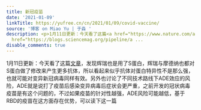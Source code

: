 ```yaml
---
title: 新冠疫苗
date: '2021-01-09'
linkTitle: https://yufree.cn/cn/2021/01/09/covid-vaccine/
source: '博客 on Miao Yu | 于淼 '
description: <p>1月11日更新：今天看了这篇<a href="https://www.nature.com/articles/s41577-020-00480-0">文章</a>，发现辉瑞也是用了S蛋白，辉瑞与摩德纳也都对S蛋白做了修改来产生更多抗体，所以看起来似乎抗体对蛋白特异性不是那么强，也就可能对变异新冠病毒同样有效。另外也讨论了不同技术路线下ADE效应的风险，ADE就是说打了疫苗后感染变异病毒后症状会更严重，之前开发的冠状病毒疫苗是有这个问题的，不过如果疫苗的针对性越强，ADE风险可能越低，基于RBD的疫苗在这方面存在优势，可以读下这一篇<a
  href="https://blogs.sciencemag.org/pipeline/a ...
disable_comments: true
---
```

<p>1月11日更新：今天看了这篇<a href="https://www.nature.com/articles/s41577-020-00480-0">文章</a>，发现辉瑞也是用了S蛋白，辉瑞与摩德纳也都对S蛋白做了修改来产生更多抗体，所以看起来似乎抗体对蛋白特异性不是那么强，也就可能对变异新冠病毒同样有效。另外也讨论了不同技术路线下ADE效应的风险，ADE就是说打了疫苗后感染变异病毒后症状会更严重，之前开发的冠状病毒疫苗是有这个问题的，不过如果疫苗的针对性越强，ADE风险可能越低，基于RBD的疫苗在这方面存在优势，可以读下这一篇<a href="https://blogs.sciencemag.org/pipeline/a ...